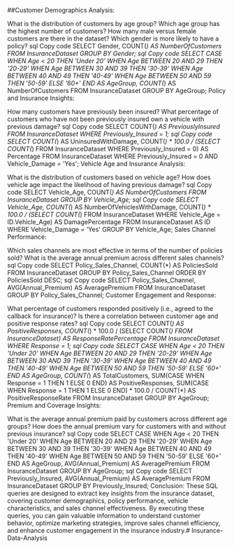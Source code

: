 ##Customer Demographics Analysis:

What is the distribution of customers by age group? Which age group has the highest number of customers?
How many male versus female customers are there in the dataset? Which gender is more likely to have a policy?
sql
Copy code
SELECT Gender, COUNT(*) AS NumberOfCustomers
FROM InsuranceDataset
GROUP BY Gender;
sql
Copy code
SELECT
    CASE
        WHEN Age < 20 THEN 'Under 20'
        WHEN Age BETWEEN 20 AND 29 THEN '20-29'
        WHEN Age BETWEEN 30 AND 39 THEN '30-39'
        WHEN Age BETWEEN 40 AND 49 THEN '40-49'
        WHEN Age BETWEEN 50 AND 59 THEN '50-59'
        ELSE '60+'
    END AS AgeGroup,
    COUNT(*) AS NumberOfCustomers
FROM InsuranceDataset
GROUP BY AgeGroup;
Policy and Insurance Insights:

How many customers have previously been insured?
What percentage of customers who have not been previously insured own a vehicle with previous damage?
sql
Copy code
SELECT COUNT(*) AS PreviouslyInsured
FROM InsuranceDataset
WHERE Previously_Insured = 1;
sql
Copy code
SELECT 
    COUNT(*) AS UninsuredWithDamage,
    COUNT(*) * 100.0 / (SELECT COUNT(*) FROM InsuranceDataset WHERE Previously_Insured = 0) AS Percentage
FROM InsuranceDataset
WHERE Previously_Insured = 0 AND Vehicle_Damage = 'Yes';
Vehicle Age and Insurance Analysis:

What is the distribution of customers based on vehicle age?
How does vehicle age impact the likelihood of having previous damage?
sql
Copy code
SELECT Vehicle_Age, COUNT(*) AS NumberOfCustomers
FROM InsuranceDataset
GROUP BY Vehicle_Age;
sql
Copy code
SELECT Vehicle_Age, 
    COUNT(*) AS NumberOfVehiclesWithDamage,
    COUNT(*) * 100.0 / (SELECT COUNT(*) FROM InsuranceDataset WHERE Vehicle_Age = ID.Vehicle_Age) AS DamagePercentage
FROM InsuranceDataset AS ID
WHERE Vehicle_Damage = 'Yes'
GROUP BY Vehicle_Age;
Sales Channel Performance:

Which sales channels are most effective in terms of the number of policies sold?
What is the average annual premium across different sales channels?
sql
Copy code
SELECT Policy_Sales_Channel, COUNT(*) AS PoliciesSold
FROM InsuranceDataset
GROUP BY Policy_Sales_Channel
ORDER BY PoliciesSold DESC;
sql
Copy code
SELECT Policy_Sales_Channel, AVG(Annual_Premium) AS AveragePremium
FROM InsuranceDataset
GROUP BY Policy_Sales_Channel;
Customer Engagement and Response:

What percentage of customers responded positively (i.e., agreed to the callback for insurance)?
Is there a correlation between customer age and positive response rates?
sql
Copy code
SELECT 
    COUNT(*) AS PositiveResponses,
    COUNT(*) * 100.0 / (SELECT COUNT(*) FROM InsuranceDataset) AS ResponseRatePercentage
FROM InsuranceDataset
WHERE Response = 1;
sql
Copy code
SELECT 
    CASE
        WHEN Age < 20 THEN 'Under 20'
        WHEN Age BETWEEN 20 AND 29 THEN '20-29'
        WHEN Age BETWEEN 30 AND 39 THEN '30-39'
        WHEN Age BETWEEN 40 AND 49 THEN '40-49'
        WHEN Age BETWEEN 50 AND 59 THEN '50-59'
        ELSE '60+'
    END AS AgeGroup,
    COUNT(*) AS TotalCustomers,
    SUM(CASE WHEN Response = 1 THEN 1 ELSE 0 END) AS PositiveResponses,
    SUM(CASE WHEN Response = 1 THEN 1 ELSE 0 END) * 100.0 / COUNT(*) AS PositiveResponseRate
FROM InsuranceDataset
GROUP BY AgeGroup;
Premium and Coverage Insights:

What is the average annual premium paid by customers across different age groups?
How does the annual premium vary for customers with and without previous insurance?
sql
Copy code
SELECT 
    CASE
        WHEN Age < 20 THEN 'Under 20'
        WHEN Age BETWEEN 20 AND 29 THEN '20-29'
        WHEN Age BETWEEN 30 AND 39 THEN '30-39'
        WHEN Age BETWEEN 40 AND 49 THEN '40-49'
        WHEN Age BETWEEN 50 AND 59 THEN '50-59'
        ELSE '60+'
    END AS AgeGroup,
    AVG(Annual_Premium) AS AveragePremium
FROM InsuranceDataset
GROUP BY AgeGroup;
sql
Copy code
SELECT 
    Previously_Insured,
    AVG(Annual_Premium) AS AveragePremium
FROM InsuranceDataset
GROUP BY Previously_Insured;
Conclusion:
These SQL queries are designed to extract key insights from the insurance dataset, covering customer demographics, policy performance, vehicle characteristics, and sales channel effectiveness. By executing these queries, you can gain valuable information to understand customer behavior, optimize marketing strategies, improve sales channel efficiency, and enhance customer engagement in the insurance industry.# Insurance-Data-Analysis
